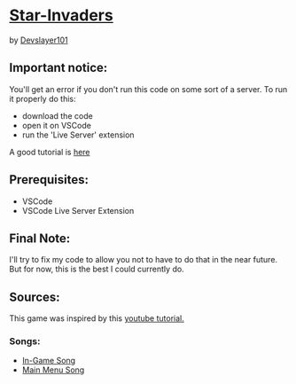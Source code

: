 # [Star-Invaders](https://github.com/Devslayer101/Star-Invaders)

by [Devslayer101](https://www.devinm.tk)

## Important notice:

You'll get an error if you don't run this code on some sort of a server. To run it properly do this:
- download the code
- open it on VSCode
- run the 'Live Server' extension

A good tutorial is [here](https://youtu.be/wD4mR7f2YIk?t=92)

## Prerequisites:
- VSCode
- VSCode Live Server Extension

## Final Note:
I'll try to fix my code to allow you not to have to do that in the near future. But for now, this is the best I could currently do.

## Sources:

This game was inspired by this [youtube tutorial.](https://www.youtube.com/watch?v=qCBiKJbLcFI)

### Songs:
- [In-Game Song](https://www.youtube.com/watch?v=k9oyDTR0EwQ)
- [Main Menu Song](https://www.youtube.com/watch?v=Rqx4qO21dBU)
